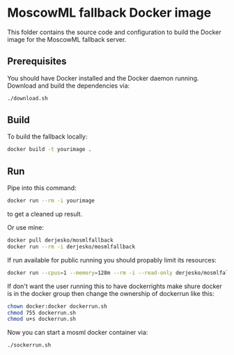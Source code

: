 # MoscowML fallback Docker image

This folder contains the source code and configuration to build the Docker image for the
MoscowML fallback server.

## Prerequisites

You should have Docker installed and the Docker daemon running.
Download and build the dependencies via:
```bash
./download.sh
```

## Build

To build the fallback locally:
```bash
docker build -t yourimage .
```

## Run

Pipe into this command:
```bash
docker run --rm -i yourimage
```
to get a cleaned up result.

Or use mine:
```bash
docker pull derjesko/mosmlfallback
docker run --rm -i derjesko/mosmlfallback
```

If run available for public running you should propably limit its resources:
```bash
docker run --cpus=1 --memory=128m --rm -i --read-only derjesko/mosmlfallback
```

If don't want the user running this to have dockerrights make shure docker is in the docker group
then change the ownership of dockerrun like this:
```bash
chown docker:docker dockerrun.sh
chmod 755 dockerrun.sh
chmod u+s dockerrun.sh
```

Now you can start a mosml docker container via:
```bash
./sockerrun.sh
```

